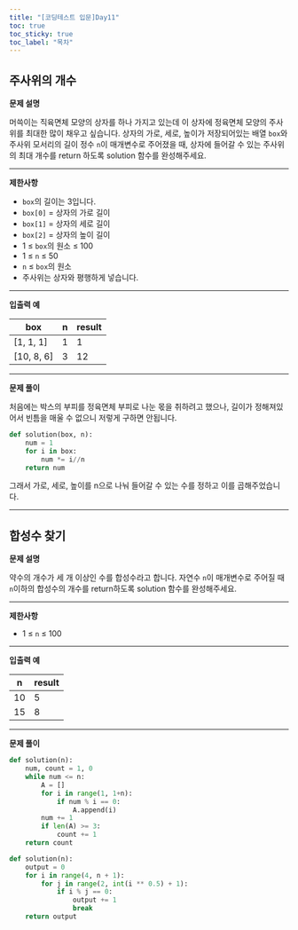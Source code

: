 ```yaml
---
title: "[코딩테스트 입문]Day11"
toc: true
toc_sticky: true
toc_label: "목차"
---
```


## 주사위의 개수

**문제 설명**

머쓱이는 직육면체 모양의 상자를 하나 가지고 있는데 이 상자에 정육면체 모양의 주사위를 최대한 많이 채우고 싶습니다. 상자의 가로, 세로, 높이가 저장되어있는 배열 `box`와 주사위 모서리의 길이 정수 `n`이 매개변수로 주어졌을 때, 상자에 들어갈 수 있는 주사위의 최대 개수를 return 하도록 solution 함수를 완성해주세요.

------

**제한사항**

- `box`의 길이는 3입니다.
- `box[0]` = 상자의 가로 길이
- `box[1]` = 상자의 세로 길이
- `box[2]` = 상자의 높이 길이
- 1 ≤ `box`의 원소 ≤ 100
- 1 ≤ `n` ≤ 50
- `n` ≤ `box`의 원소
- 주사위는 상자와 평행하게 넣습니다.

------

**입출력 예**

| box        | n    | result |
| ---------- | ---- | ------ |
| [1, 1, 1]  | 1    | 1      |
| [10, 8, 6] | 3    | 12     |

---

**문제 풀이**

처음에는 박스의 부피를 정육면체 부피로 나눈 몫을 취하려고 했으나, 길이가 정해져있어서 빈틈을 매울 수 없으니 저렇게 구하면 안됩니다.

```python
def solution(box, n):
    num = 1
    for i in box:
        num *= i//n
    return num
```

그래서 가로, 세로, 높이를 n으로 나눠 들어갈 수 있는 수를 정하고 이를 곱해주었습니다.

---

## 합성수 찾기

**문제 설명**

약수의 개수가 세 개 이상인 수를 합성수라고 합니다. 자연수 `n`이 매개변수로 주어질 때 `n`이하의 합성수의 개수를 return하도록 solution 함수를 완성해주세요.

------

**제한사항**

- 1 ≤ `n` ≤ 100

------

**입출력 예**

| n    | result |
| ---- | ------ |
| 10   | 5      |
| 15   | 8      |

---

**문제 풀이**

```python
def solution(n):
    num, count = 1, 0   
    while num <= n:
        A = []
        for i in range(1, 1+n):
            if num % i == 0:
                A.append(i)
        num += 1
        if len(A) >= 3:
            count += 1
    return count
```

```python
def solution(n):
    output = 0
    for i in range(4, n + 1):
        for j in range(2, int(i ** 0.5) + 1):
            if i % j == 0:
                output += 1
                break
    return output
```

